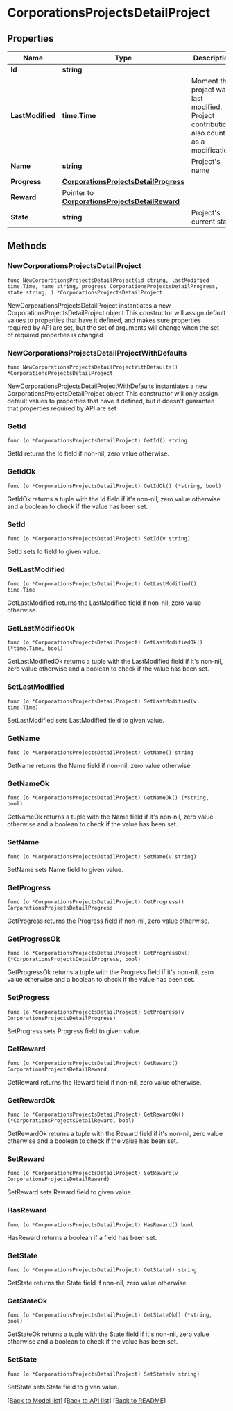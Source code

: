 # CorporationsProjectsDetailProject

## Properties

Name | Type | Description | Notes
------------ | ------------- | ------------- | -------------
**Id** | **string** |  | 
**LastModified** | **time.Time** | Moment this project was last modified. Project contributions also count as a modification | 
**Name** | **string** | Project&#39;s name | 
**Progress** | [**CorporationsProjectsDetailProgress**](CorporationsProjectsDetailProgress.md) |  | 
**Reward** | Pointer to [**CorporationsProjectsDetailReward**](CorporationsProjectsDetailReward.md) |  | [optional] 
**State** | **string** | Project&#39;s current state | 

## Methods

### NewCorporationsProjectsDetailProject

`func NewCorporationsProjectsDetailProject(id string, lastModified time.Time, name string, progress CorporationsProjectsDetailProgress, state string, ) *CorporationsProjectsDetailProject`

NewCorporationsProjectsDetailProject instantiates a new CorporationsProjectsDetailProject object
This constructor will assign default values to properties that have it defined,
and makes sure properties required by API are set, but the set of arguments
will change when the set of required properties is changed

### NewCorporationsProjectsDetailProjectWithDefaults

`func NewCorporationsProjectsDetailProjectWithDefaults() *CorporationsProjectsDetailProject`

NewCorporationsProjectsDetailProjectWithDefaults instantiates a new CorporationsProjectsDetailProject object
This constructor will only assign default values to properties that have it defined,
but it doesn't guarantee that properties required by API are set

### GetId

`func (o *CorporationsProjectsDetailProject) GetId() string`

GetId returns the Id field if non-nil, zero value otherwise.

### GetIdOk

`func (o *CorporationsProjectsDetailProject) GetIdOk() (*string, bool)`

GetIdOk returns a tuple with the Id field if it's non-nil, zero value otherwise
and a boolean to check if the value has been set.

### SetId

`func (o *CorporationsProjectsDetailProject) SetId(v string)`

SetId sets Id field to given value.


### GetLastModified

`func (o *CorporationsProjectsDetailProject) GetLastModified() time.Time`

GetLastModified returns the LastModified field if non-nil, zero value otherwise.

### GetLastModifiedOk

`func (o *CorporationsProjectsDetailProject) GetLastModifiedOk() (*time.Time, bool)`

GetLastModifiedOk returns a tuple with the LastModified field if it's non-nil, zero value otherwise
and a boolean to check if the value has been set.

### SetLastModified

`func (o *CorporationsProjectsDetailProject) SetLastModified(v time.Time)`

SetLastModified sets LastModified field to given value.


### GetName

`func (o *CorporationsProjectsDetailProject) GetName() string`

GetName returns the Name field if non-nil, zero value otherwise.

### GetNameOk

`func (o *CorporationsProjectsDetailProject) GetNameOk() (*string, bool)`

GetNameOk returns a tuple with the Name field if it's non-nil, zero value otherwise
and a boolean to check if the value has been set.

### SetName

`func (o *CorporationsProjectsDetailProject) SetName(v string)`

SetName sets Name field to given value.


### GetProgress

`func (o *CorporationsProjectsDetailProject) GetProgress() CorporationsProjectsDetailProgress`

GetProgress returns the Progress field if non-nil, zero value otherwise.

### GetProgressOk

`func (o *CorporationsProjectsDetailProject) GetProgressOk() (*CorporationsProjectsDetailProgress, bool)`

GetProgressOk returns a tuple with the Progress field if it's non-nil, zero value otherwise
and a boolean to check if the value has been set.

### SetProgress

`func (o *CorporationsProjectsDetailProject) SetProgress(v CorporationsProjectsDetailProgress)`

SetProgress sets Progress field to given value.


### GetReward

`func (o *CorporationsProjectsDetailProject) GetReward() CorporationsProjectsDetailReward`

GetReward returns the Reward field if non-nil, zero value otherwise.

### GetRewardOk

`func (o *CorporationsProjectsDetailProject) GetRewardOk() (*CorporationsProjectsDetailReward, bool)`

GetRewardOk returns a tuple with the Reward field if it's non-nil, zero value otherwise
and a boolean to check if the value has been set.

### SetReward

`func (o *CorporationsProjectsDetailProject) SetReward(v CorporationsProjectsDetailReward)`

SetReward sets Reward field to given value.

### HasReward

`func (o *CorporationsProjectsDetailProject) HasReward() bool`

HasReward returns a boolean if a field has been set.

### GetState

`func (o *CorporationsProjectsDetailProject) GetState() string`

GetState returns the State field if non-nil, zero value otherwise.

### GetStateOk

`func (o *CorporationsProjectsDetailProject) GetStateOk() (*string, bool)`

GetStateOk returns a tuple with the State field if it's non-nil, zero value otherwise
and a boolean to check if the value has been set.

### SetState

`func (o *CorporationsProjectsDetailProject) SetState(v string)`

SetState sets State field to given value.



[[Back to Model list]](../README.md#documentation-for-models) [[Back to API list]](../README.md#documentation-for-api-endpoints) [[Back to README]](../README.md)


